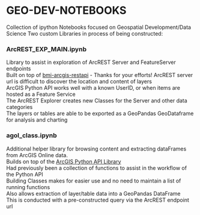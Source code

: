 # GEO-DEV-NOTEBOOKS
Collection of ipython Notebooks focused on Geospatial Development/Data Science
Two custom Libraries in process of being constructed:
### **ArcREST_EXP_MAIN.ipynb**
Library to assist in exploration of ArcREST Server and FeatureServer endpoints   
Built on top of [bmi-arcgis-restapi](https://github.com/Bolton-and-Menk-GIS/restapi) - Thanks for your efforts!
ArcREST server url is difficult to discover the location and content of layers   
ArcGIS Python API works well with a known UserID, or when items are hosted as a Feature Service   
The ArcREST Explorer creates new Classes for the Server and other data categories   
The layers or tables are able to be exported as a GeoPandas GeoDataframe for analysis and charting
### **agol_class.ipynb**
Additional helper library for browsing content and extracting dataFrames from ArcGIS Online data.   
Builds on top of the [ArcGIS Python API Library](https://github.com/Esri/arcgis-python-api)   
Had previously been a collection of functions to assist in the workflow of the Python API   
Building Classes makes for easier use and no need to maintain a list of running functions   
Also allows extraction of layer/table data into a GeoPandas DataFrame   
This is conducted with a pre-constructed query via the ArcREST endpoint url   

